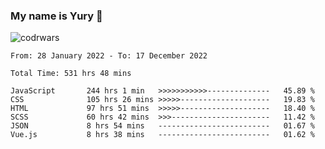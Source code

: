### My name is Yury 👋 
![codrwars](https://www.codewars.com/users/litury/badges/micro) 


<!--START_SECTION:waka-->

```text
From: 28 January 2022 - To: 17 December 2022

Total Time: 531 hrs 48 mins

JavaScript       244 hrs 1 min   >>>>>>>>>>>--------------   45.89 %
CSS              105 hrs 26 mins >>>>>--------------------   19.83 %
HTML             97 hrs 51 mins  >>>>>--------------------   18.40 %
SCSS             60 hrs 42 mins  >>>----------------------   11.42 %
JSON             8 hrs 54 mins   -------------------------   01.67 %
Vue.js           8 hrs 38 mins   -------------------------   01.62 %
```

<!--END_SECTION:waka-->

